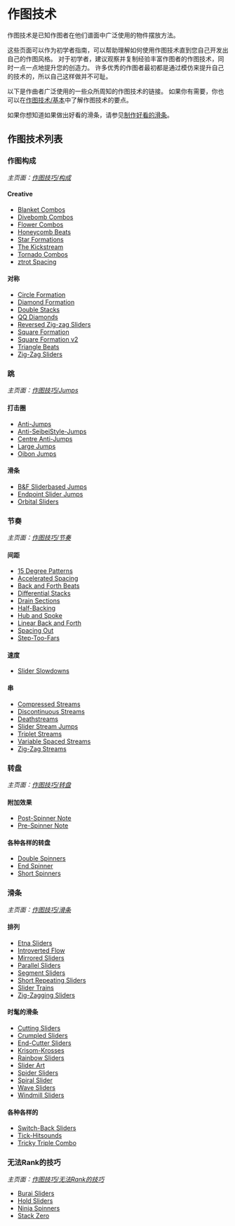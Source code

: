# 作图技术

作图技术是已知作图者在他们谱面中广泛使用的物件摆放方法。

这些页面可以作为初学者指南，可以帮助理解如何使用作图技术直到您自己开发出自己的作图风格。
对于初学者，建议观察并复制经验丰富作图者的作图技术，同时一点一点地提升您的创造力。
许多优秀的作图者最初都是通过模仿来提升自己的技术的，所以自己这样做并不可耻。

以下是作曲者广泛使用的一些众所周知的作图技术的链接。
如果你有需要，你也可以在[作图技术/基本](Basics/)中了解作图技术的要点。

如果你想知道如果做出好看的滑条，请参见[制作好看的滑条](Making_good_sliders)。

## 作图技术列表

<!-- 请按字母顺序排列所有映射技术（那中文呢？拼音？） -->

### 作图构成

*主页面：[作图技巧/构成](Formations)*

#### Creative

- [Blanket Combos](Formations#blanket-combos)
- [Divebomb Combos](Formations#divebomb-combos)
- [Flower Combos](Formations#flower-combos)
- [Honeycomb Beats](Formations#honeycomb-beats)
- [Star Formations](Formations#star-formations)
- [The Kickstream](Formations#the-kickstream)
- [Tornado Combos](Formations#tornado-combos)
- [ztrot Spacing](Formations#ztrot-spacing)

#### 对称

- [Circle Formation](Formations#circle-formation)
- [Diamond Formation](Formations#diamond-formation)
- [Double Stacks](Formations#double-stacks)
- [QQ Diamonds](Formations#qq-diamonds)
- [Reversed Zig-zag Sliders](Formations#reversed-zig-zag-sliders)
- [Square Formation](Formations#square-formation)
- [Square Formation v2](Formations#square-formation-v2)
- [Triangle Beats](Formations#triangle-beats)
- [Zig-Zag Sliders](Formations#zig-zag-sliders)

### 跳

*主页面：[作图技巧/Jumps](Jumps)*

#### 打击圈

- [Anti-Jumps](Jumps#anti-jumps)
- [Anti-SeibeiStyle-Jumps](Jumps#anti-seibeistyle-jumps)
- [Centre Anti-Jumps](Jumps#centre-anti-jumps)
- [Large Jumps](Jumps#large-jumps)
- [Oibon Jumps](Jumps#oibon-jumps)

#### 滑条

- [B&F Sliderbased Jumps](Jumps#b&f-sliderbased-jumps)
- [Endpoint Slider Jumps](Jumps#endpoint-slider-jumps)
- [Orbital Sliders](Jumps#orbital-sliders)

### 节奏

*主页面：[作图技巧/节奏](Rhythm)*

#### 间距

- [15 Degree Patterns](Rhythm#15-degree-patterns)
- [Accelerated Spacing](Rhythm#accelerated-spacing)
- [Back and Forth Beats](Rhythm#back-and-forth-beats)
- [Differential Stacks](Rhythm#differential-stacks)
- [Drain Sections](Rhythm#drain-sections)
- [Half-Backing](Rhythm#half-backing)
- [Hub and Spoke](Rhythm#hub-and-spoke)
- [Linear Back and Forth](Rhythm#linear-back-and-forth)
- [Spacing Out](Rhythm#spacing-out)
- [Step-Too-Fars](Rhythm#step-too-fars)

#### 速度

- [Slider Slowdowns](Rhythm#slider-slowdowns)

#### 串

- [Compressed Streams](Rhythm#compressed-streams)
- [Discontinuous Streams](Rhythm#discontinuous-streams)
- [Deathstreams](Rhythm#deathstreams)
- [Slider Stream Jumps](Rhythm#slider-stream-jumps)
- [Triplet Streams](Rhythm#triplet-streams)
- [Variable Spaced Streams](Rhythm#variable-spaced-streams)
- [Zig-Zag Streams](Rhythm#zig-zag-streams)

### 转盘

*主页面：[作图技巧/转盘](Spinners)*

#### 附加效果

- [Post-Spinner Note](Spinners#post-spinner-note)
- [Pre-Spinner Note](Spinners#pre-spinner-note)

#### 各种各样的转盘

- [Double Spinners](Spinners#double-spinners)
- [End Spinner](Spinners#end-spinner)
- [Short Spinners](Spinners#short-spinners)

### 滑条

*主页面：[作图技巧/滑条](Sliders)*

#### 排列

- [Etna Sliders](Sliders#etna-sliders)
- [Introverted Flow](Sliders#introverted-flow)
- [Mirrored Sliders](Sliders#mirrored-sliders)
- [Parallel Sliders](Sliders#parallel-sliders)
- [Segment Sliders](Sliders#segment-sliders)
- [Short Repeating Sliders](Sliders#short-repeating-sliders)
- [Slider Trains](Sliders#slider-trains)
- [Zig-Zagging Sliders](Sliders#zig-zagging-sliders)

#### 时髦的滑条

- [Cutting Sliders](Sliders#cutting-sliders)
- [Crumpled Sliders](Sliders#crumpled-sliders)
- [End-Cutter Sliders](Sliders#end-cutter-sliders)
- [Krisom-Krosses](Sliders#krisom-krosses)
- [Rainbow Sliders](Sliders#rainbow-sliders)
- [Slider Art](Sliders#slider-art)
- [Spider Sliders](Sliders#spider-sliders)
- [Spiral Slider](Sliders#spiral-slider)
- [Wave Sliders](Sliders#wave-sliders)
- [Windmill Sliders](Sliders#windmill-sliders)

#### 各种各样的

- [Switch-Back Sliders](Sliders#switch-back-sliders)
- [Tick-Hitsounds](Sliders#tick-hitsounds)
- [Tricky Triple Combo](Sliders#tricky-triple-combo)

### 无法Rank的技巧

*主页面：[作图技巧/无法Rank的技巧](Unrankable)*

- [Burai Sliders](Unrankable#burai-sliders)
- [Hold Sliders](Unrankable#hold-sliders)
- [Ninja Spinners](Unrankable#ninja-spinners)
- [Stack Zero](Unrankable#stack-zero)
